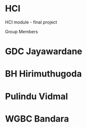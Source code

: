 # HCI
 HCI module - final project 

Group Members
# GDC Jayawardane
# BH Hirimuthugoda
# Pulindu Vidmal
# WGBC Bandara
#
#
